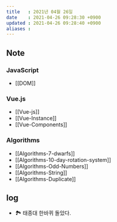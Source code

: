 ```yaml
---
title   : 2021년 04월 26일
date    : 2021-04-26 09:28:30 +0900
updated : 2021-04-26 09:28:40 +0900
aliases : 
---
```

## Note 

### JavaScript
- [[DOM]]

### Vue.js 
- [[Vue-js]]
- [[Vue-Instance]]
- [[Vue-Components]]

### Algorithms 
- [[Algorithms-7-dwarfs]]
- [[Algorithms-10-day-rotation-system]]
- [[Algorithms-Odd-Numbers]]
- [[Algorithms-String]]
- [[Algorithms-Duplicate]]

## log 
- 🏞 태종대 한바퀴 돌았다. 